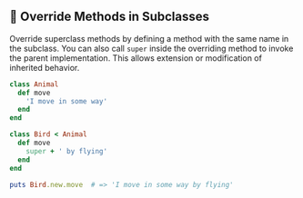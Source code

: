 ## 🔄 Override Methods in Subclasses

Override superclass methods by defining a method with the same name in the subclass. You can also call `super` inside the overriding method to invoke the parent implementation. This allows extension or modification of inherited behavior.

```ruby
class Animal
  def move
    'I move in some way'
  end
end

class Bird < Animal
  def move
    super + ' by flying'
  end
end

puts Bird.new.move  # => 'I move in some way by flying'
```
